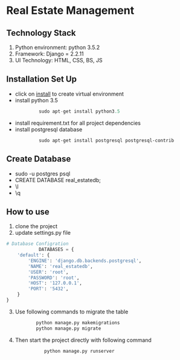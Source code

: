 # Real Estate Management

## Technology Stack
1. Python environment: python 3.5.2
1. Framework: Django = 2.2.11
1. UI Technology: HTML, CSS, BS, JS

## Installation Set Up
* click on [install](https://pypi.org/project/virtualenv/) to create virtual environment
* install python 3.5
```python
            sudo apt-get install python3.5
```
* install requirement.txt for all project dependencies
* install postgresql database
```batch
            sudo apt-get install postgresql postgresql-contrib
```

## Create Database

* sudo -u postgres psql
* CREATE DATABASE real_estatedb;
* \l
* \q

## How to use

1. clone the project
1. update settings.py file 
```python
# Database Configration
            DATABASES = {
    'default': {
        'ENGINE': 'django.db.backends.postgresql',
        'NAME': 'real_estatedb',
        'USER': 'root',
        'PASSWORD': 'root',
        'HOST': '127.0.0.1',
        'PORT': '5432',
    }
}
```
3. Use following commands to migrate the table
```python
           python manage.py makemigrations
           python manage.py migrate
```
4. Then start the project directly with following command
```python
              python manage.py runserver
```



